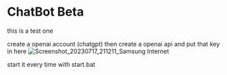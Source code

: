 # ChatBot Beta 
this is a test one

create a openai account (chatgpt) then create a openai api and put that key in here ![Screenshot_20230717_211211_Samsung Internet](https://github.com/Hopedhydra/ChatBot-Beta/assets/120207571/d1e8ff6a-8761-4784-83e9-87e5a8d7428f)


start it every time with start.bat


